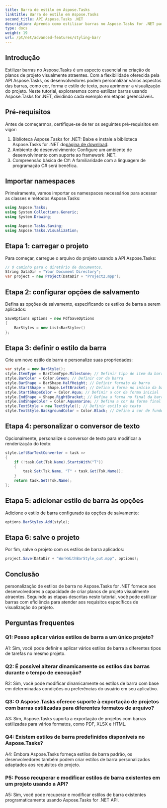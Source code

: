 ```yaml
---
title: Barra de estilo em Aspose.Tasks
linktitle: Barra de estilo em Aspose.Tasks
second_title: API Aspose.Tasks .NET
description: Aprenda como estilizar barras no Aspose.Tasks for .NET para aprimorar a visualização do projeto.
type: docs
weight: 19
url: /pt/net/advanced-features/styling-bar/
---
```

## Introdução

Estilizar barras no Aspose.Tasks é um aspecto essencial na criação de planos de projeto visualmente atraentes. Com a flexibilidade oferecida pela API Aspose.Tasks, os desenvolvedores podem personalizar vários aspectos das barras, como cor, forma e estilo de texto, para aprimorar a visualização do projeto. Neste tutorial, exploraremos como estilizar barras usando Aspose.Tasks for .NET, dividindo cada exemplo em etapas gerenciáveis.

## Pré-requisitos

Antes de começarmos, certifique-se de ter os seguintes pré-requisitos em vigor:

1.  Biblioteca Aspose.Tasks for .NET: Baixe e instale a biblioteca Aspose.Tasks for .NET do[página de download](https://releases.aspose.com/tasks/net/).
2. Ambiente de desenvolvimento: Configure um ambiente de desenvolvimento com suporte ao framework .NET.
3. Compreensão básica de C#: A familiaridade com a linguagem de programação C# será benéfica.

## Importar namespaces

Primeiramente, vamos importar os namespaces necessários para acessar as classes e métodos Aspose.Tasks:

```csharp
using Aspose.Tasks;
using System.Collections.Generic;
using System.Drawing;

using Aspose.Tasks.Saving;
using Aspose.Tasks.Visualization;

```

## Etapa 1: carregar o projeto

Para começar, carregue o arquivo do projeto usando a API Aspose.Tasks:

```csharp
// O caminho para o diretório de documentos.
String DataDir = "Your Document Directory";
var project = new Project(DataDir + "Project2.mpp");
```

## Etapa 2: configurar opções de salvamento

Defina as opções de salvamento, especificando os estilos de barra a serem aplicados:

```csharp
SaveOptions options = new PdfSaveOptions
{
    BarStyles = new List<BarStyle>()
};
```

## Etapa 3: definir o estilo da barra

Crie um novo estilo de barra e personalize suas propriedades:

```csharp
var style = new BarStyle();
style.ItemType = BarItemType.Milestone; // Definir tipo de item da barra
style.BarColor = Color.Green; // Definir cor da barra
style.BarShape = BarShape.HalfHeight; // Definir formato da barra
style.StartShape = Shape.LeftBracket; // Defina a forma no início da barra
style.StartShapeColor = Color.Aqua; // Definir a cor da forma inicial
style.EndShape = Shape.RightBracket; // Defina a forma no final da barra
style.EndShapeColor = Color.Aquamarine; // Defina a cor da forma final
style.TextStyle = new TextStyle(); // Definir estilo de texto
style.TextStyle.BackgroundColor = Color.Black; // Defina a cor de fundo do texto
```

## Etapa 4: personalizar o conversor de texto

Opcionalmente, personalize o conversor de texto para modificar a renderização do texto:

```csharp
style.LeftBarTextConverter = task =>
{
    if (!task.Get(Tsk.Name).StartsWith("T"))
    {
        task.Set(Tsk.Name, "T" + task.Get(Tsk.Name));
    }
    return task.Get(Tsk.Name);
};
```

## Etapa 5: adicionar estilo de barra às opções

Adicione o estilo de barra configurado às opções de salvamento:

```csharp
options.BarStyles.Add(style);
```

## Etapa 6: salve o projeto

Por fim, salve o projeto com os estilos de barra aplicados:

```csharp
project.Save(DataDir + "WorkWithBarStyle_out.mpp", options);
```

## Conclusão

personalização de estilos de barra no Aspose.Tasks for .NET fornece aos desenvolvedores a capacidade de criar planos de projeto visualmente atraentes. Seguindo as etapas descritas neste tutorial, você pode estilizar barras com eficiência para atender aos requisitos específicos de visualização do projeto.

## Perguntas frequentes

### Q1: Posso aplicar vários estilos de barra a um único projeto?

A1: Sim, você pode definir e aplicar vários estilos de barra a diferentes tipos de tarefas no mesmo projeto.
   
### Q2: É possível alterar dinamicamente os estilos das barras durante o tempo de execução?

R2: Sim, você pode modificar dinamicamente os estilos de barra com base em determinadas condições ou preferências do usuário em seu aplicativo.
   
### Q3: O Aspose.Tasks oferece suporte à exportação de projetos com barras estilizadas para diferentes formatos de arquivo?

A3: Sim, Aspose.Tasks suporta a exportação de projetos com barras estilizadas para vários formatos, como PDF, XLSX e HTML.
   
### Q4: Existem estilos de barra predefinidos disponíveis no Aspose.Tasks?

A4: Embora Aspose.Tasks forneça estilos de barra padrão, os desenvolvedores também podem criar estilos de barra personalizados adaptados aos requisitos do projeto.
   
### P5: Posso recuperar e modificar estilos de barra existentes em um projeto usando a API?

A5: Sim, você pode recuperar e modificar estilos de barra existentes programaticamente usando Aspose.Tasks for .NET API.